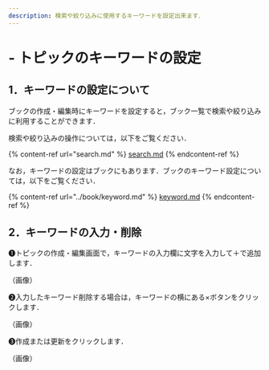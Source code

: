 ```yaml
---
description: 検索や絞り込みに使用するキーワードを設定出来ます．
---
```


# - トピックのキーワードの設定

## 1．キーワードの設定について

ブックの作成・編集時にキーワードを設定すると，ブック一覧で検索や絞り込みに利用することができます．

検索や絞り込みの操作については，以下をご覧ください．

{% content-ref url="search.md" %}
[search.md](search.md)
{% endcontent-ref %}

なお，キーワードの設定はブックにもあります．ブックのキーワード設定については，以下をご覧ください．

{% content-ref url="../book/keyword.md" %}
[keyword.md](../book/keyword.md)
{% endcontent-ref %}

## 2．キーワードの入力・削除

❶トピックの作成・編集画面で，キーワードの入力欄に文字を入力して＋で追加します．

（画像）

❷入力したキーワード削除する場合は，キーワードの横にある×ボタンをクリックします．

（画像）

❸作成または更新をクリックします．

（画像）